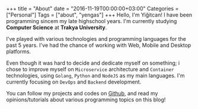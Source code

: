 +++
title = "About"
date = "2016-11-19T00:00:00+03:00"
Categories = ["Personal"]
Tags = ["about", "yengas"]
+++
Hello, I'm Yiğitcan! I have been programming sincem my late highschool years. I'm currently studying **Computer Science** at **Trakya University**.

I've played with various technologies and programming languages for the past 5 years. I've had the chance of working with Web, Mobile and Desktop platforms.

Even though it was hard to decide and dedicate myself on something; i chose to improve myself on `Microservice` architecture and `Container` technologies, using `Golang`, `Python` and `NodeJS` as my main languages. I'm currently focusing on `DevOps` and `Backend` development.

You can follow my projects and codes on [Github](https://github.com/Yengas), and read my opinions/tutorials about various programming topics on this blog!

